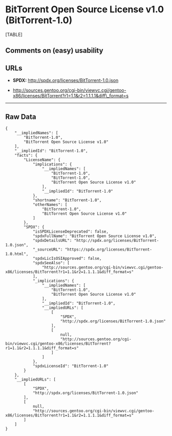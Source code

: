 BitTorrent Open Source License v1.0 (BitTorrent-1.0)
====================================================

[TABLE]

Comments on (easy) usability
----------------------------

URLs
----

-   **SPDX:** http://spdx.org/licenses/BitTorrent-1.0.json

-   http://sources.gentoo.org/cgi-bin/viewvc.cgi/gentoo-x86/licenses/BitTorrent?r1=1.1&r2=1.1.1.1&diff\_format=s

------------------------------------------------------------------------

Raw Data
--------

    {
        "__impliedNames": [
            "BitTorrent-1.0",
            "BitTorrent Open Source License v1.0"
        ],
        "__impliedId": "BitTorrent-1.0",
        "facts": {
            "LicenseName": {
                "implications": {
                    "__impliedNames": [
                        "BitTorrent-1.0",
                        "BitTorrent-1.0",
                        "BitTorrent Open Source License v1.0"
                    ],
                    "__impliedId": "BitTorrent-1.0"
                },
                "shortname": "BitTorrent-1.0",
                "otherNames": [
                    "BitTorrent-1.0",
                    "BitTorrent Open Source License v1.0"
                ]
            },
            "SPDX": {
                "isSPDXLicenseDeprecated": false,
                "spdxFullName": "BitTorrent Open Source License v1.0",
                "spdxDetailsURL": "http://spdx.org/licenses/BitTorrent-1.0.json",
                "_sourceURL": "https://spdx.org/licenses/BitTorrent-1.0.html",
                "spdxLicIsOSIApproved": false,
                "spdxSeeAlso": [
                    "http://sources.gentoo.org/cgi-bin/viewvc.cgi/gentoo-x86/licenses/BitTorrent?r1=1.1&r2=1.1.1.1&diff_format=s"
                ],
                "_implications": {
                    "__impliedNames": [
                        "BitTorrent-1.0",
                        "BitTorrent Open Source License v1.0"
                    ],
                    "__impliedId": "BitTorrent-1.0",
                    "__impliedURLs": [
                        [
                            "SPDX",
                            "http://spdx.org/licenses/BitTorrent-1.0.json"
                        ],
                        [
                            null,
                            "http://sources.gentoo.org/cgi-bin/viewvc.cgi/gentoo-x86/licenses/BitTorrent?r1=1.1&r2=1.1.1.1&diff_format=s"
                        ]
                    ]
                },
                "spdxLicenseId": "BitTorrent-1.0"
            }
        },
        "__impliedURLs": [
            [
                "SPDX",
                "http://spdx.org/licenses/BitTorrent-1.0.json"
            ],
            [
                null,
                "http://sources.gentoo.org/cgi-bin/viewvc.cgi/gentoo-x86/licenses/BitTorrent?r1=1.1&r2=1.1.1.1&diff_format=s"
            ]
        ]
    }